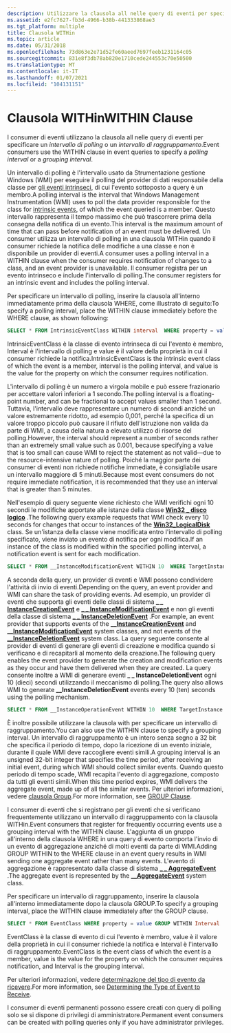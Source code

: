 ```yaml
---
description: Utilizzare la clausola all nelle query di eventi per specificare un intervallo di polling o un intervallo di raggruppamento.
ms.assetid: e2fc7627-fb3d-4966-b38b-441333868ae3
ms.tgt_platform: multiple
title: Clausola WITHin
ms.topic: article
ms.date: 05/31/2018
ms.openlocfilehash: 73d863e2e71d52fe60aeed7697feeb1231164c05
ms.sourcegitcommit: 831e8f3db78ab820e1710cede244553c70e50500
ms.translationtype: MT
ms.contentlocale: it-IT
ms.lasthandoff: 01/07/2021
ms.locfileid: "104131151"
---
```

# <a name="within-clause"></a><span data-ttu-id="b4dde-103">Clausola WITHin</span><span class="sxs-lookup"><span data-stu-id="b4dde-103">WITHIN Clause</span></span>

<span data-ttu-id="b4dde-104">I consumer di eventi utilizzano la clausola all nelle query di eventi per specificare un *intervallo di polling* o un *intervallo di raggruppamento*.</span><span class="sxs-lookup"><span data-stu-id="b4dde-104">Event consumers use the WITHIN clause in event queries to specify a *polling interval* or a *grouping interval*.</span></span>

<span data-ttu-id="b4dde-105">Un intervallo di polling è l'intervallo usato da Strumentazione gestione Windows (WMI) per eseguire il polling del provider di dati responsabile della classe per [gli eventi intrinseci](determining-the-type-of-event-to-receive.md), di cui l'evento sottoposto a query è un membro.</span><span class="sxs-lookup"><span data-stu-id="b4dde-105">A polling interval is the interval that Windows Management Instrumentation (WMI) uses to poll the data provider responsible for the class for [intrinsic events](determining-the-type-of-event-to-receive.md), of which the event queried is a member.</span></span> <span data-ttu-id="b4dde-106">Questo intervallo rappresenta il tempo massimo che può trascorrere prima della consegna della notifica di un evento.</span><span class="sxs-lookup"><span data-stu-id="b4dde-106">This interval is the maximum amount of time that can pass before notification of an event must be delivered.</span></span> <span data-ttu-id="b4dde-107">Un consumer utilizza un intervallo di polling in una clausola WITHin quando il consumer richiede la notifica delle modifiche a una classe e non è disponibile un provider di eventi.</span><span class="sxs-lookup"><span data-stu-id="b4dde-107">A consumer uses a polling interval in a WITHIN clause when the consumer requires notification of changes to a class, and an event provider is unavailable.</span></span> <span data-ttu-id="b4dde-108">Il consumer registra per un evento intrinseco e include l'intervallo di polling.</span><span class="sxs-lookup"><span data-stu-id="b4dde-108">The consumer registers for an intrinsic event and includes the polling interval.</span></span>

<span data-ttu-id="b4dde-109">Per specificare un intervallo di polling, inserire la clausola all'interno immediatamente prima della clausola WHERE, come illustrato di seguito:</span><span class="sxs-lookup"><span data-stu-id="b4dde-109">To specify a polling interval, place the WITHIN clause immediately before the WHERE clause, as shown following:</span></span>


```sql
SELECT * FROM IntrinsicEventClass WITHIN interval  WHERE property = value
```



<span data-ttu-id="b4dde-110">IntrinsicEventClass è la classe di evento intrinseca di cui l'evento è membro, Interval è l'intervallo di polling e value è il valore della proprietà in cui il consumer richiede la notifica.</span><span class="sxs-lookup"><span data-stu-id="b4dde-110">IntrinsicEventClass is the intrinsic event class of which the event is a member, interval is the polling interval, and value is the value for the property on which the consumer requires notification.</span></span>

<span data-ttu-id="b4dde-111">L'intervallo di polling è un numero a virgola mobile e può essere frazionario per accettare valori inferiori a 1 secondo.</span><span class="sxs-lookup"><span data-stu-id="b4dde-111">The polling interval is a floating-point number, and can be fractional to accept values smaller than 1 second.</span></span> <span data-ttu-id="b4dde-112">Tuttavia, l'intervallo deve rappresentare un numero di secondi anziché un valore estremamente ridotto, ad esempio 0,001, perché la specifica di un valore troppo piccolo può causare il rifiuto dell'istruzione non valida da parte di WMI, a causa della natura a elevato utilizzo di risorse del polling.</span><span class="sxs-lookup"><span data-stu-id="b4dde-112">However, the interval should represent a number of seconds rather than an extremely small value such as 0.001, because specifying a value that is too small can cause WMI to reject the statement as not valid—due to the resource-intensive nature of polling.</span></span> <span data-ttu-id="b4dde-113">Poiché la maggior parte dei consumer di eventi non richiede notifiche immediate, è consigliabile usare un intervallo maggiore di 5 minuti.</span><span class="sxs-lookup"><span data-stu-id="b4dde-113">Because most event consumers do not require immediate notification, it is recommended that they use an interval that is greater than 5 minutes.</span></span>

<span data-ttu-id="b4dde-114">Nell'esempio di query seguente viene richiesto che WMI verifichi ogni 10 secondi le modifiche apportate alle istanze della classe [**Win32 \_ disco logico**](/windows/desktop/CIMWin32Prov/win32-logicaldisk) .</span><span class="sxs-lookup"><span data-stu-id="b4dde-114">The following query example requests that WMI check every 10 seconds for changes that occur to instances of the [**Win32\_LogicalDisk**](/windows/desktop/CIMWin32Prov/win32-logicaldisk) class.</span></span> <span data-ttu-id="b4dde-115">Se un'istanza della classe viene modificata entro l'intervallo di polling specificato, viene inviato un evento di notifica per ogni modifica.</span><span class="sxs-lookup"><span data-stu-id="b4dde-115">If an instance of the class is modified within the specified polling interval, a notification event is sent for each modification.</span></span>


```sql
SELECT * FROM __InstanceModificationEvent WITHIN 10  WHERE TargetInstance ISA "Win32_LogicalDisk"
```



<span data-ttu-id="b4dde-116">A seconda della query, un provider di eventi e WMI possono condividere l'attività di invio di eventi.</span><span class="sxs-lookup"><span data-stu-id="b4dde-116">Depending on the query, an event provider and WMI can share the task of providing events.</span></span> <span data-ttu-id="b4dde-117">Ad esempio, un provider di eventi che supporta gli eventi delle classi di sistema [**\_ \_ InstanceCreationEvent**](--instancecreationevent.md) e [**\_ \_ InstanceModificationEvent**](--instancemodificationevent.md) e non gli eventi della classe di sistema [**\_ \_ InstanceDeletionEvent**](--instancedeletionevent.md) .</span><span class="sxs-lookup"><span data-stu-id="b4dde-117">For example, an event provider that supports events of the [**\_\_InstanceCreationEvent**](--instancecreationevent.md) and [**\_\_InstanceModificationEvent**](--instancemodificationevent.md) system classes, and not events of the [**\_\_InstanceDeletionEvent**](--instancedeletionevent.md) system class.</span></span> <span data-ttu-id="b4dde-118">La query seguente consente al provider di eventi di generare gli eventi di creazione e modifica quando si verificano e di recapitarli al momento della creazione.</span><span class="sxs-lookup"><span data-stu-id="b4dde-118">The following query enables the event provider to generate the creation and modification events as they occur and have them delivered when they are created.</span></span> <span data-ttu-id="b4dde-119">La query consente inoltre a WMI di generare eventi **\_ \_ InstanceDeletionEvent** ogni 10 (dieci) secondi utilizzando il meccanismo di polling.</span><span class="sxs-lookup"><span data-stu-id="b4dde-119">The query also allows WMI to generate **\_\_InstanceDeletionEvent** events every 10 (ten) seconds using the polling mechanism.</span></span>


```sql
SELECT * FROM __InstanceOperationEvent WITHIN 10  WHERE TargetInstance ISA "MyOwnClass"
```



<span data-ttu-id="b4dde-120">È inoltre possibile utilizzare la clausola with per specificare un intervallo di raggruppamento.</span><span class="sxs-lookup"><span data-stu-id="b4dde-120">You can also use the WITHIN clause to specify a grouping interval.</span></span> <span data-ttu-id="b4dde-121">Un intervallo di raggruppamento è un intero senza segno a 32 bit che specifica il periodo di tempo, dopo la ricezione di un evento iniziale, durante il quale WMI deve raccogliere eventi simili.</span><span class="sxs-lookup"><span data-stu-id="b4dde-121">A grouping interval is an unsigned 32-bit integer that specifies the time period, after receiving an initial event, during which WMI should collect similar events.</span></span> <span data-ttu-id="b4dde-122">Quando questo periodo di tempo scade, WMI recapita l'evento di aggregazione, composto da tutti gli eventi simili.</span><span class="sxs-lookup"><span data-stu-id="b4dde-122">When this time period expires, WMI delivers the aggregate event, made up of all the similar events.</span></span> <span data-ttu-id="b4dde-123">Per ulteriori informazioni, vedere [clausola Group](group-clause.md).</span><span class="sxs-lookup"><span data-stu-id="b4dde-123">For more information, see [GROUP Clause](group-clause.md).</span></span>

<span data-ttu-id="b4dde-124">I consumer di eventi che si registrano per gli eventi che si verificano frequentemente utilizzano un intervallo di raggruppamento con la clausola WITHin.</span><span class="sxs-lookup"><span data-stu-id="b4dde-124">Event consumers that register for frequently occurring events use a grouping interval with the WITHIN clause.</span></span> <span data-ttu-id="b4dde-125">L'aggiunta di un gruppo all'interno della clausola WHERE in una query di evento comporta l'invio di un evento di aggregazione anziché di molti eventi da parte di WMI.</span><span class="sxs-lookup"><span data-stu-id="b4dde-125">Adding GROUP WITHIN to the WHERE clause in an event query results in WMI sending one aggregate event rather than many events.</span></span> <span data-ttu-id="b4dde-126">L'evento di aggregazione è rappresentato dalla classe di sistema [**\_ \_ AggregateEvent**](--aggregateevent.md) .</span><span class="sxs-lookup"><span data-stu-id="b4dde-126">The aggregate event is represented by the [**\_\_AggregateEvent**](--aggregateevent.md) system class.</span></span>

<span data-ttu-id="b4dde-127">Per specificare un intervallo di raggruppamento, inserire la clausola all'interno immediatamente dopo la clausola GROUP.</span><span class="sxs-lookup"><span data-stu-id="b4dde-127">To specify a grouping interval, place the WITHIN clause immediately after the GROUP clause.</span></span>


```sql
SELECT * FROM EventClass WHERE property = value GROUP WITHIN Interval
```



<span data-ttu-id="b4dde-128">EventClass è la classe di evento di cui l'evento è membro, value è il valore della proprietà in cui il consumer richiede la notifica e Interval è l'intervallo di raggruppamento.</span><span class="sxs-lookup"><span data-stu-id="b4dde-128">EventClass is the event class of which the event is a member, value is the value for the property on which the consumer requires notification, and Interval is the grouping interval.</span></span>

<span data-ttu-id="b4dde-129">Per ulteriori informazioni, vedere [determinazione del tipo di evento da ricevere](determining-the-type-of-event-to-receive.md).</span><span class="sxs-lookup"><span data-stu-id="b4dde-129">For more information, see [Determining the Type of Event to Receive](determining-the-type-of-event-to-receive.md).</span></span>

<span data-ttu-id="b4dde-130">I consumer di eventi permanenti possono essere creati con query di polling solo se si dispone di privilegi di amministratore.</span><span class="sxs-lookup"><span data-stu-id="b4dde-130">Permanent event consumers can be created with polling queries only if you have administrator privileges.</span></span>

 

 
